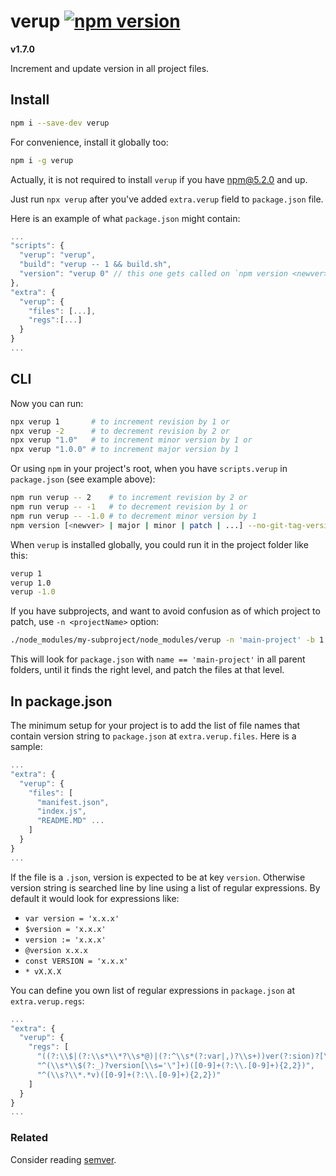 # verup [![npm version](https://badge.fury.io/js/verup.svg)](https://badge.fury.io/js/verup)

**v1.7.0**

Increment and update version in all project files.

## Install

```sh
npm i --save-dev verup
```

For convenience, install it globally too:

```sh
npm i -g verup
```

Actually, it is not required to install `verup` if you have npm@5.2.0 and up.

Just run `npx verup` after you've added `extra.verup` field to `package.json` file.

Here is an example of what `package.json` might contain:

```js
...
"scripts": {
  "verup": "verup",
  "build": "verup -- 1 && build.sh",
  "version": "verup 0" // this one gets called on `npm version <newver>` to patch other project files
},
"extra": {
  "verup": {
    "files": [...],
    "regs":[...]
  }
}
...
```

## CLI

Now you can run:

```sh
npx verup 1       # to increment revision by 1 or
npx verup -2      # to decrement revision by 2 or
npx verup "1.0"   # to increment minor version by 1 or
npx verup "1.0.0" # to increment major version by 1
```

Or using `npm` in your project's root, when you have `scripts.verup` in `package.json`
(see example above):

```sh
npm run verup -- 2    # to increment revision by 2 or
npm run verup -- -1   # to decrement revision by 1 or
npm run verup -- -1.0 # to decrement minor version by 1
npm version [<newver> | major | minor | patch | ...] --no-git-tag-version
```

When `verup` is installed globally, you could run it in the project folder like this:

```sh
verup 1
verup 1.0
verup -1.0
```

If you have subprojects, and want to avoid confusion as of
which project to patch, use `-n <projectName>` option:

```sh
./node_modules/my-subproject/node_modules/verup -n 'main-project' -b 1.0
```

This will look for `package.json` with `name == 'main-project'` in all parent folders,
until it finds the right level, and patch the files at that level.


## In package.json

The minimum setup for your project is to add the list of file names that contain
version string to `package.json` at `extra.verup.files`.
Here is a sample:

```js
...
"extra": {
  "verup": {
    "files": [
      "manifest.json",
      "index.js",
      "README.MD" ...
    ]
  }
}
...
```

If the file is a `.json`, version is expected to be at key `version`.
Otherwise version string is searched line by line using a list of regular expressions.
By default it would look for expressions like:

- `var version = 'x.x.x'`
- `$version = 'x.x.x'`
- `version := 'x.x.x'`
- `@version x.x.x`
- `const VERSION = 'x.x.x'`
- `* vX.X.X`

You can define you own list of regular expressions in `package.json` at `extra.verup.regs`:

```js
...
"extra": {
  "verup": {
    "regs": [
      "((?:\\$|(?:\\s*\\*?\\s*@)|(?:^\\s*(?:var|,)?\\s+))ver(?:sion)?[\\s\\:='\"]+)([0-9]+(?:\\.[0-9]+){2,2})",
      "^(\\s*\\$(?:_)?version[\\s='\"]+)([0-9]+(?:\\.[0-9]+){2,2})",
      "^(\\s?\\*.*v)([0-9]+(?:\\.[0-9]+){2,2})"
    ]
  }
}
...
```


### Related

Consider reading [semver](https://semver.org/).
